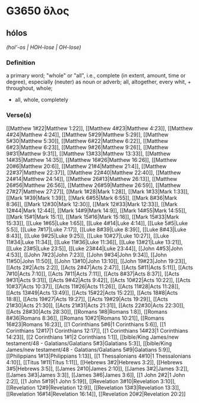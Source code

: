 # G3650 ὅλος

## hólos

_(hol'-os | HOH-lose | OH-lose)_

### Definition

a primary word; "whole" or "all", i.e., complete (in extent, amount, time or degree), especially (neuter) as noun or adverb; all, altogether, every whit, + throughout, whole; 

- all, whole, completely

### Verse(s)

[[Matthew 1#22|Matthew 1:22]], [[Matthew 4#23|Matthew 4:23]], [[Matthew 4#24|Matthew 4:24]], [[Matthew 5#29|Matthew 5:29]], [[Matthew 5#30|Matthew 5:30]], [[Matthew 6#22|Matthew 6:22]], [[Matthew 6#23|Matthew 6:23]], [[Matthew 9#26|Matthew 9:26]], [[Matthew 9#31|Matthew 9:31]], [[Matthew 13#33|Matthew 13:33]], [[Matthew 14#35|Matthew 14:35]], [[Matthew 16#26|Matthew 16:26]], [[Matthew 20#6|Matthew 20:6]], [[Matthew 21#4|Matthew 21:4]], [[Matthew 22#37|Matthew 22:37]], [[Matthew 22#40|Matthew 22:40]], [[Matthew 24#14|Matthew 24:14]], [[Matthew 26#13|Matthew 26:13]], [[Matthew 26#56|Matthew 26:56]], [[Matthew 26#59|Matthew 26:59]], [[Matthew 27#27|Matthew 27:27]], [[Mark 1#28|Mark 1:28]], [[Mark 1#33|Mark 1:33]], [[Mark 1#39|Mark 1:39]], [[Mark 6#55|Mark 6:55]], [[Mark 8#36|Mark 8:36]], [[Mark 12#30|Mark 12:30]], [[Mark 12#33|Mark 12:33]], [[Mark 12#44|Mark 12:44]], [[Mark 14#9|Mark 14:9]], [[Mark 14#55|Mark 14:55]], [[Mark 15#1|Mark 15:1]], [[Mark 15#16|Mark 15:16]], [[Mark 15#33|Mark 15:33]], [[Luke 1#65|Luke 1:65]], [[Luke 4#14|Luke 4:14]], [[Luke 5#5|Luke 5:5]], [[Luke 7#17|Luke 7:17]], [[Luke 8#39|Luke 8:39]], [[Luke 8#43|Luke 8:43]], [[Luke 9#25|Luke 9:25]], [[Luke 10#27|Luke 10:27]], [[Luke 11#34|Luke 11:34]], [[Luke 11#36|Luke 11:36]], [[Luke 13#21|Luke 13:21]], [[Luke 23#5|Luke 23:5]], [[Luke 23#44|Luke 23:44]], [[John 4#53|John 4:53]], [[John 7#23|John 7:23]], [[John 9#34|John 9:34]], [[John 11#50|John 11:50]], [[John 13#10|John 13:10]], [[John 19#23|John 19:23]], [[Acts 2#2|Acts 2:2]], [[Acts 2#47|Acts 2:47]], [[Acts 5#11|Acts 5:11]], [[Acts 7#10|Acts 7:10]], [[Acts 7#11|Acts 7:11]], [[Acts 8#37|Acts 8:37]], [[Acts 9#31|Acts 9:31]], [[Acts 9#42|Acts 9:42]], [[Acts 10#22|Acts 10:22]], [[Acts 10#37|Acts 10:37]], [[Acts 11#26|Acts 11:26]], [[Acts 11#28|Acts 11:28]], [[Acts 13#49|Acts 13:49]], [[Acts 15#22|Acts 15:22]], [[Acts 18#8|Acts 18:8]], [[Acts 19#27|Acts 19:27]], [[Acts 19#29|Acts 19:29]], [[Acts 21#30|Acts 21:30]], [[Acts 21#31|Acts 21:31]], [[Acts 22#30|Acts 22:30]], [[Acts 28#30|Acts 28:30]], [[Romans 1#8|Romans 1:8]], [[Romans 8#36|Romans 8:36]], [[Romans 10#21|Romans 10:21]], [[Romans 16#23|Romans 16:23]], [[1 Corinthians 5#6|1 Corinthians 5:6]], [[1 Corinthians 12#17|1 Corinthians 12:17]], [[1 Corinthians 14#23|1 Corinthians 14:23]], [[2 Corinthians 1#1|2 Corinthians 1:1]], [[bible/King James/new testament/48 - Galatians/Galatians 5#3|Galatians 5:3]], [[bible/King James/new testament/48 - Galatians/Galatians 5#9|Galatians 5:9]], [[Philippians 1#13|Philippians 1:13]], [[1 Thessalonians 4#10|1 Thessalonians 4:10]], [[Titus 1#11|Titus 1:11]], [[Hebrews 3#2|Hebrews 3:2]], [[Hebrews 3#5|Hebrews 3:5]], [[James 2#10|James 2:10]], [[James 3#2|James 3:2]], [[James 3#3|James 3:3]], [[James 3#6|James 3:6]], [[1 John 2#2|1 John 2:2]], [[1 John 5#19|1 John 5:19]], [[Revelation 3#10|Revelation 3:10]], [[Revelation 12#9|Revelation 12:9]], [[Revelation 13#3|Revelation 13:3]], [[Revelation 16#14|Revelation 16:14]], [[Revelation 20#2|Revelation 20:2]]